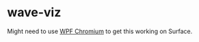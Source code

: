 # wave-viz

Might need to use [WPF Chromium](http://wpfchromium.codeplex.com/) to get this working on Surface.